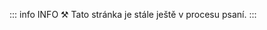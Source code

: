 
::: info INFO ⚒
Tato stránka je stále ještě v procesu psaní.
:::

<!--
Something something,


Reference na [VPN konfiguraci](./../basics/index.md#vpn-konfigurace) pro připojení k úloze
-->

<!---
TODO: rozepsat
--->